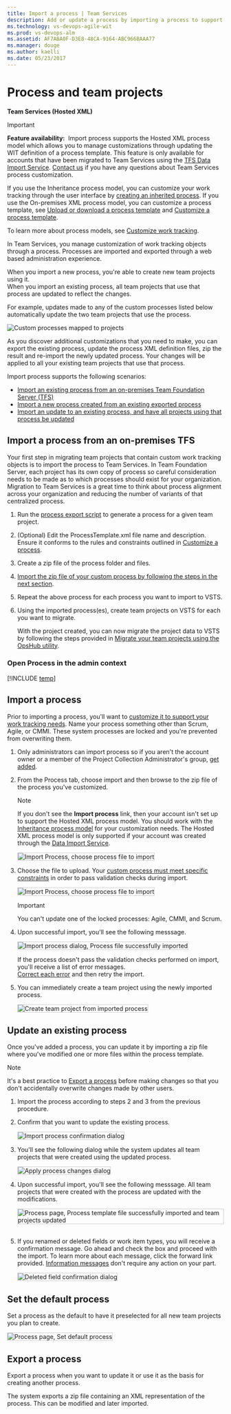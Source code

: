 ```yaml
---
title: Import a process | Team Services   
description: Add or update a process by importing a process to support customization of tracking work in Visual Studio Team Services (VSTS).
ms.technology: vs-devops-agile-wit
ms.prod: vs-devops-alm
ms.assetid: AF7ABA0F-D3E8-48CA-9164-ABC966BAAA77
ms.manager: douge
ms.author: kaelli
ms.date: 05/23/2017
---
```


# Process and team projects    

<b>Team Services (Hosted XML)</b>   

>[!IMPORTANT]  
>**Feature availability:**&#160;&#160;Import process supports the Hosted XML process model which allows you to manage customizations through updating the WIT definition of a process template. This feature is only available for accounts that have been migrated to Team Services using the [TFS Data Import Service](https://aka.ms/TFSDataImport). [Contact us](mailto:vsocustpt@microsoft.com) if you have any questions about Team Services process customization. 
>
>If you use the Inheritance process model, you can customize your work tracking through the user interface by [creating an inherited process](../process/manage-process.md). If you use the On-premises XML process model, you can customize a process template, see [Upload or download a process template](../guidance/manage-process-templates.md) and [Customize a process template](../reference/process-templates/customize-process.md).
>
>To learn more about process models, see [Customize work tracking](../customize/customize-work.md). 

In Team Services, you manage customization of work tracking objects through a process.
Processes are imported and exported through a web based administration experience. 

When you import a new process, you're able to create new team projects using it.  
When you import an existing process, all team projects that use that process are updated to reflect the changes. 

For example, updates made to any of the custom processes listed below automatically update the two team projects that use the process.
 
![Custom processes mapped to projects](_img/ALM_IP_ProcessUse.png)

As you discover additional customizations that you need to make, you can export the existing process, update the process XML definition files, 
zip the result and re-import the newly updated process. Your changes will be applied to all your existing team projects that use that process.    

Import process supports the following scenarios:   
*   [Import an existing process from an on-premises Team Foundation Server (TFS)](#import-from-TFS)  
*   [Import a new process created from an existing exported process](#import-process)  
*   [Import an update to an existing process, and have all projects using that process be updated](#update-process)  



<a id="import-from-TFS">  </a>
## Import a process from an on-premises TFS 

Your first step in migrating team projects that contain custom work tracking objects is to import the process to Team Services.
In Team Foundation Server, each project has its own copy of process so careful consideration needs to be made as to which processes should exist for your organization.
Migration to Team Services is a great time to think about process alignment across your organization and reducing the number of variants of that centralized process.  
 
1.  Run the [process export script](#process-export) to generate a process for a given team project.   

2.  (Optional) Edit the ProcessTemplate.xml file name and description. Ensure it conforms to the rules and constraints outlined in [Customize a process](customize-process.md).

3.  Create a zip file of the process folder and files.  

4.  [Import the zip file of your custom process by following the steps in the next section](#import-process).  

5.  Repeat the above process for each process you want to import to VSTS.

6.  Using the imported process(es), create team projects on VSTS for each you want to migrate. 

    With the project created, you can now migrate the project data to VSTS by following the steps provided in [Migrate your team projects using the OpsHub utility](https://www.visualstudio.com/articles/adopting-vsts).




<a id="open-process-wit">  </a>
### Open Process in the admin context

[!INCLUDE [temp](../_shared/open-process-admin-context-ts.md)]



<a id="import-process">  </a>
## Import a process

Prior to importing a process, you'll want to [customize it to support your work tracking needs](customize-process.md). 
Name your process something other than Scrum, Agile, or CMMI. These system processes are locked and you're prevented from overwriting them.   

1. Only administrators can import process so if you aren't the account owner or a member of the Project Collection Administrator's group, [get added](../../setup-admin/add-administrator-tfs.md#project-collection). 

2.  From the Process tab, choose import and then browse to the zip file of the process you've customized.  
  
    >[!NOTE]  
    >If you don't see the **Import process** link, then your account isn't set up to support the Hosted XML process model. You should work with the [Inheritance process model](../process/manage-process.md) for your customization needs. The Hosted XML process model is only supported if your account was created through the [Data Import Service](https://aka.ms/TFSDataImport).

    <img src="_img/import-process-import.png" alt="Import Process, choose process file to import" style="border: 1px solid #CCCCCC;" /> 

3.  Choose the file to upload. Your [custom process must meet specific constraints](customize-process.md) in order to pass validation checks during import.  

	<img src="_img/import-process-dialog.png" alt="Import Process, choose process file to import" style="border: 1px solid #CCCCCC;" /> 	 

	>[!IMPORTANT]  
	>You can't update one of the locked processes: Agile, CMMI, and Scrum.  

3.  Upon successful import, you'll see the following messsage.  

    <img src="_img/ALM_IP_AddNewProcessSuccess.png" alt="Import process dialog, Process file successfully imported" style="border: 1px solid #CCCCCC;" /> 

    If the process doesn't pass the validation checks performed on import, you'll receive a list of error messages.  
    [Correct each error](resolve-errors.md) and then retry the import. 

4.  You can immediately create a team project using the newly imported process. 

	<img src="_img/import-process-new-team-project.png" alt="Create team project from imported process" style="border: 1px solid #CCCCCC;" /> 

<a id="update-process">  </a>
## Update an existing process

Once you've added a process, you can update it by importing a zip file where you've modified one or more files within the process template.

>[!NOTE]  
>It's a best practice to [Export a process](#export-process) before making changes so that you don't accidentally overwrite changes made by other users.

1.  Import the process according to steps 2 and 3 from the previous procedure.     

2.  Confirm that you want to update the existing process.  

    <img src="_img/ALM_IP_UpdateProcessConfirm.png" alt="Import process confirmation dialog" style="border: 1px solid #CCCCCC;" /> 

3.  You'll see the following dialog while the system updates all team projects that were created using the updated process.  

    <img src="_img/ALM_IP_ApplyProcessChanges.png" alt="Apply process changes dialog" style="border: 1px solid #CCCCCC;" /> 

4.  Upon successful import, you'll see the following messsage. All team projects that were created with the process are updated with the modifications. 

    <img src="_img/ALM_IP_ImportAndUpdateSuccess.png" alt="Process page, Process template file successfully imported and team projects updated" style="border: 1px solid #CCCCCC;" /> 

5.  If you renamed or deleted fields or work item types, you will receive a confirmation message. 
    Go ahead and check the box and proceed with the import. To learn more about each message, click the forward link provided. 
    [Information messages](resolve-errors.md#info-only) don't require any action on your part.  

    <img src="_img/ALM_IP_InfoMessage.png" alt="Deleted field confirmation dialog" style="border: 1px solid #CCCCCC;" /> 

     

<a id="default-process">  </a>
## Set the default process

Set a process as the default to have it preselected for all new team projects you plan to create. 

<img src="_img/import-process-set-default.png" alt="Process page, Set default process" style="border: 1px solid #CCCCCC;" /> 

<a id="export-process">  </a>
## Export a process
Export a process when you want to update it or use it as the basis for creating another process. 

The system exports a zip file containing an XML representation of the process.  This can be modified and later imported.  


